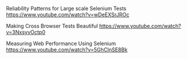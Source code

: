 Reliability Patterns for Large scale Selenium Tests
https://www.youtube.com/watch?v=wDeEXSrJROc

Making Cross Browser Tests Beautiful 
https://www.youtube.com/watch?v=3NxsyvOctp0

Measuring Web Performance Using Selenium
https://www.youtube.com/watch?v=5GhClnSE8Bk
